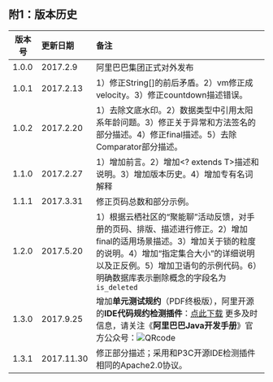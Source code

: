 

## 附1：版本历史

| 版本号 | 更新日期 | 备注 |
| ------------- |:-------------| :----- |
| 1.0.0     | 2017.2.9  | 阿里巴巴集团正式对外发布 | 
| 1.0.1     | 2017.2.13 | 1）修正String[]的前后矛盾。2）vm修正成velocity。3）修正countdown描述错误。 |
| 1.0.2     | 2017.2.20 | 1）去除文底水印。2）数据类型中引用太阳系年龄问题。3）修正关于异常和方法签名的部分描述。4）修正final描述。5）去除Comparator部分描述。  |
| 1.1.0     | 2017.2.27 | 1）增加前言。2）增加<? extends T>描述和说明。3）增加版本历史。4）增加专有名词解释 | 
| 1.1.1     | 2017.3.31 | 修正页码总数和部分示例。 | 
| 1.2.0     | 2017.5.20 | 1）根据云栖社区的“聚能聊”活动反馈，对手册的页码、排版、描述进行修正。2）增加final的适用场景描述。3）增加关于锁的粒度的说明。4）增加“指定集合大小”的详细说明以及正反例。5）增加卫语句的示例代码。6）明确数据库表示删除概念的字段名为`is_deleted`  | 
| 1.3.0     | 2017.9.25 | 增加**单元测试规约**（PDF终极版），阿里开源的**IDE代码规约检测插件**：[点此下载](https://github.com/alibaba/p3c) 更多及时信息，请关注《**阿里巴巴Java开发手册**》官方公众号：![QRcode](images/QRcode.jpg)|
| 1.3.1     | 2017.11.30 | 修正部分描述；采用和P3C开源IDE检测插件相同的Apache2.0协议。 |  

